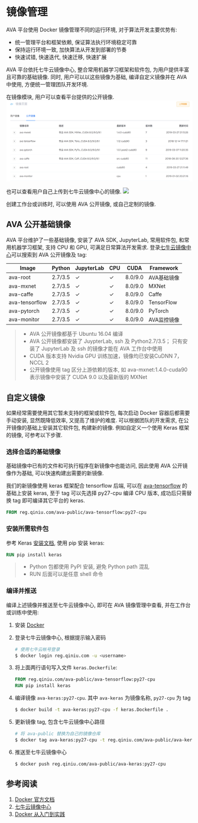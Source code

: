 # 镜像管理

AVA 平台使用 Docker 镜像管理不同的运行环境, 对于算法开发主要优势有:
- 统一管理平台和框架依赖, 保证算法执行环境稳定可靠
- 保持运行环境一致, 加快算法从开发到部署的节奏
- 快速试错, 快速迭代, 快速迁移, 快速扩展

AVA 平台依托七牛云镜像中心, 整合常用机器学习框架和软件包, 为用户提供丰富且可靠的基础镜像. 同时, 用户可以以这些镜像为基础, 编译自定义镜像并在 AVA 中使用, 方便统一管理团队开发环境. 

在镜像模块, 用户可以查看平台提供的公开镜像.
![](/images/ch-05/5.5/public-images.png)

也可以查看用户自己上传到七牛云镜像中心的镜像.
![](/images/ch-05/5.5/private-images.png)

创建工作台或训练时, 可以使用 AVA 公开镜像, 或自己定制的镜像.

## AVA 公开基础镜像

AVA 平台维护了一些基础镜像, 安装了 AVA SDK, JupyterLab, 常用软件包, 和常用机器学习框架, 支持 CPU 和 GPU, 可满足日常算法开发需求. 登录[七牛云镜像中心](https://hub.qiniu.com/portal/namespaces)可以搜索到 AVA 公开镜像及 tag:

| Image          | Python  | JupyterLab | CPU | CUDA        | Framework  |
| -------------- | ------- | ---------- | --- | ----------- | ---------- |
| ava-root       | 2.7/3.5 | ✓          | ✓   | 8.0/9.0     | AVA基础镜像 |
| ava-mxnet      | 2.7/3.5 | ✓          | ✓   | 8.0/9.0     | MXNet      |
| ava-caffe      | 2.7/3.5 | ✓          | ✓   | 8.0/9.0     | Caffe      |
| ava-tensorflow | 2.7/3.5 | ✓          | ✓   | 8.0/9.0     | TensorFlow |
| ava-pytorch    | 2.7/3.5 | ✓          | ✓   | 8.0/9.0     | PyTorch    |
| ava-monitor    | 2.7/3.5 | ✓          | ✓   | 8.0/9.0     | AVA监控镜像 |

> * AVA 公开镜像都基于 Ubuntu 16.04 编译
> * AVA 公开镜像都安装了 JuypterLab, ssh 及 Python2.7/3.5； 只有安装了 JupyterLab 及 ssh 的镜像才能在 AVA 工作台中使用
> * CUDA 版本支持 Nvidia GPU 训练加速，镜像均已安装CuDNN 7， NCCL 2
> * 公开镜像使用 tag 区分上游依赖的版本, 如 ava-mxnet:1.4.0-cuda90 表示镜像中安装了 CUDA 9.0 以及最新版的 MXNet

## 自定义镜像

如果经常需要使用其它暂未支持的框架或软件包, 每次启动 Docker 容器后都需要手动安装, 显然既降低效率, 又提高了维护的难度. 可以根据团队的开发需求, 在公开镜像的基础上安装其它软件包, 构建新的镜像. 例如自定义一个使用 Keras 框架的镜像, 可参考以下步骤.

### 选择合适的基础镜像

基础镜像中已有的文件和可执行程序在新镜像中也能访问, 因此使用 AVA 公开镜像作为基础, 可以快速构建出需要的新镜像. 

我们的新镜像使用 keras 框架配合 tensorflow 后端, 可以在 [ava-tensorflow](https://hub.qiniu.com/portal/home/repos/ava-public/ava-tensorflow#repopage=images) 的基础上安装 keras, 至于 tag 可以先选择 py27-cpu 编译 CPU 版本, 成功后只需替换 tag 即可编译其它平台的 keras.

```dockerfile
FROM reg.qiniu.com/ava-public/ava-tensorflow:py27-cpu
```

### 安装所需软件包

参考 Keras [安装文档](https://keras.io/#installation), 使用 pip 安装 keras:
```dockerfile
RUN pip install keras
```

> * Python 包都使用 PyPI 安装, 避免 Python path 混乱
> * RUN 后面可以是任意 shell 命令

### 编译并推送

编译上述镜像并推送至七牛云镜像中心, 即可在 AVA 镜像管理中查看, 并在工作台或训练中使用:

1. 安装 [Docker](https://docs.docker.com/install/)

1. 登录七牛云镜像中心, 根据提示输入密码
    ```sh
    # 使用七牛云帐号登录 
    $ docker login reg.qiniu.com -u <username>
    ```

1. 将上面两行语句写入文件 `keras.Dockerfile`:
    ```dockerfile
    FROM reg.qiniu.com/ava-public/ava-tensorflow:py27-cpu
    RUN pip install keras
    ```

1. 编译镜像 `ava-keras:py27-cpu`. 其中 `ava-keras` 为镜像名称, `py27-cpu` 为 tag
    ```sh
    $ docker build -t ava-keras:py27-cpu -f keras.Dockerfile .
    ```

1. 更新镜像 tag, 包含七牛云镜像中心路径
    ```sh
    # 将 ava-public 替换为自己的镜像仓库
    $ docker tag ava-keras:py27-cpu -t reg.qiniu.com/ava-public/ava-keras:py27-cpu
    ```

1. 推送至七牛云镜像中心
    ```sh
    $ docker push reg.qiniu.com/ava-public/ava-keras:py27-cpu
    ```

## 参考阅读
1. [Docker 官方文档](https://docs.docker.com/)
2. [七牛云镜像中心](https://kirk-enterprise.github.io/hub-docs/#/)
3. [Docker 从入门到实践](https://yeasy.gitbooks.io/docker_practice/content/)
